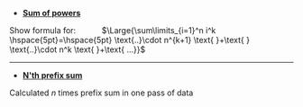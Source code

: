 * **[Sum of powers](https://github.com/rfldxx/Simple_projects/tree/main/Sum%20of%20powers)**


Show formula for: $\hspace{30pt}$ $\Large{\sum\limits_{i=1}^n i^k \hspace{5pt}=\hspace{5pt} \text{..}\cdot n^{k+1} \text{ }+\text{ } \text{..}\cdot n^k \text{ }+\text{ ...}}$

$\text{ }$

---

* **[N'th prefix sum](https://github.com/rfldxx/Simple_projects/tree/main/N'th%20prefix%20sum)**

Calculated $n$ times prefix sum in one pass of data
